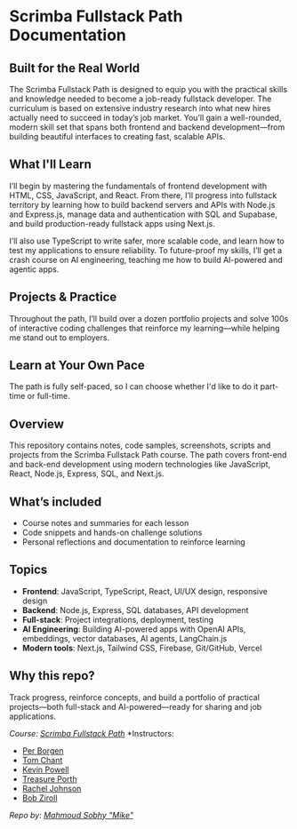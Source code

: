 # Scrimba Fullstack Path Documentation

## Built for the Real World

The Scrimba Fullstack Path is designed to equip you with the practical skills and knowledge needed to become a job-ready fullstack developer.
The curriculum is based on extensive industry research into what new hires actually need to succeed in today’s job market. You’ll gain a well-rounded, modern skill set that spans both frontend and backend development—from building beautiful interfaces to creating fast, scalable APIs.

## What I'll Learn

I’ll begin by mastering the fundamentals of frontend development with HTML, CSS, JavaScript, and React. From there, I’ll progress into fullstack territory by learning how to build backend servers and APIs with Node.js and Express.js, manage data and authentication with SQL and Supabase, and build production-ready fullstack apps using Next.js.

I’ll also use TypeScript to write safer, more scalable code, and learn how to test my applications to ensure reliability. To future-proof my skills, I’ll get a crash course on AI engineering, teaching me how to build AI-powered and agentic apps.

## Projects & Practice

Throughout the path, I’ll build over a dozen portfolio projects and solve 100s of interactive coding challenges that reinforce my learning—while helping me stand out to employers.

## Learn at Your Own Pace

The path is fully self-paced, so I can choose whether I'd like to do it part-time or full-time.

## Overview

This repository contains notes, code samples, screenshots, scripts and projects from the Scrimba Fullstack Path course. The path covers front-end and back-end development using modern technologies like JavaScript, React, Node.js, Express, SQL, and Next.js.

## What’s included

- Course notes and summaries for each lesson
- Code snippets and hands-on challenge solutions
- Personal reflections and documentation to reinforce learning

## Topics

- **Frontend**: JavaScript, TypeScript, React, UI/UX design, responsive design
- **Backend**: Node.js, Express, SQL databases, API development
- **Full-stack**: Project integrations, deployment, testing
- **AI Engineering**: Building AI-powered apps with OpenAI APIs, embeddings, vector databases, AI agents, LangChain.js
- **Modern tools**: Next.js, Tailwind CSS, Firebase, Git/GitHub, Vercel

## Why this repo?

Track progress, reinforce concepts, and build a portfolio of practical projects—both full-stack and AI-powered—ready for sharing and job applications.

*Course: [Scrimba Fullstack Path](https://scrimba.com/fullstack-path-c0fullstack)*
*Instructors:

- [Per Borgen](https://scrimba.com/@perborgen)
- [Tom Chant](https://scrimba.com/@DoubleNemesis)
- [Kevin Powell](https://scrimba.com/@kevin-powell)
- [Treasure Porth](https://scrimba.com/@trezp)
- [Rachel Johnson](https://scrimba.com/@racheljohnson)
- [Bob Ziroll](https://scrimba.com/@bobziroll)

*Repo by: [Mahmoud Sobhy "Mike"](https://github.com/sobhy0101)*
